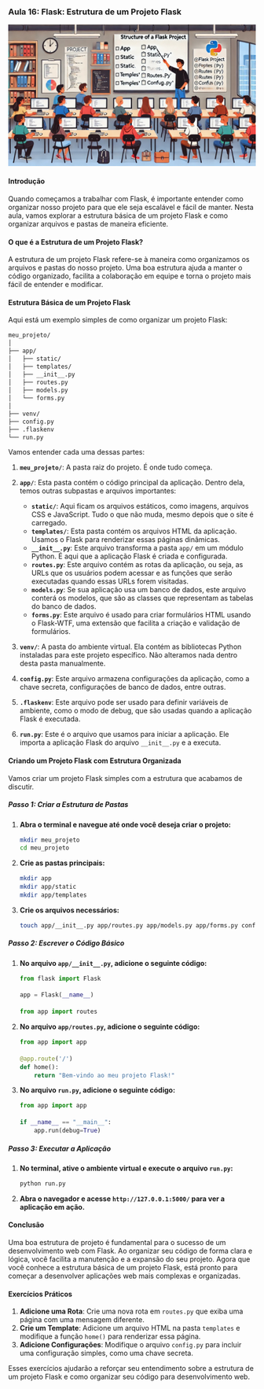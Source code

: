 ### Aula 16: Flask: Estrutura de um Projeto Flask
![](./assets/16.jpeg)
#### Introdução

Quando começamos a trabalhar com Flask, é importante entender como organizar nosso projeto para que ele seja escalável e fácil de manter. Nesta aula, vamos explorar a estrutura básica de um projeto Flask e como organizar arquivos e pastas de maneira eficiente.

#### O que é a Estrutura de um Projeto Flask?

A estrutura de um projeto Flask refere-se à maneira como organizamos os arquivos e pastas do nosso projeto. Uma boa estrutura ajuda a manter o código organizado, facilita a colaboração em equipe e torna o projeto mais fácil de entender e modificar.

#### Estrutura Básica de um Projeto Flask

Aqui está um exemplo simples de como organizar um projeto Flask:

```
meu_projeto/
│
├── app/
│   ├── static/
│   ├── templates/
│   ├── __init__.py
│   ├── routes.py
│   ├── models.py
│   └── forms.py
│
├── venv/
├── config.py
├── .flaskenv
└── run.py
```

Vamos entender cada uma dessas partes:

1. **`meu_projeto/`**: A pasta raiz do projeto. É onde tudo começa.

2. **`app/`**: Esta pasta contém o código principal da aplicação. Dentro dela, temos outras subpastas e arquivos importantes:
   - **`static/`**: Aqui ficam os arquivos estáticos, como imagens, arquivos CSS e JavaScript. Tudo o que não muda, mesmo depois que o site é carregado.
   - **`templates/`**: Esta pasta contém os arquivos HTML da aplicação. Usamos o Flask para renderizar essas páginas dinâmicas.
   - **`__init__.py`**: Este arquivo transforma a pasta `app/` em um módulo Python. É aqui que a aplicação Flask é criada e configurada.
   - **`routes.py`**: Este arquivo contém as rotas da aplicação, ou seja, as URLs que os usuários podem acessar e as funções que serão executadas quando essas URLs forem visitadas.
   - **`models.py`**: Se sua aplicação usa um banco de dados, este arquivo conterá os modelos, que são as classes que representam as tabelas do banco de dados.
   - **`forms.py`**: Este arquivo é usado para criar formulários HTML usando o Flask-WTF, uma extensão que facilita a criação e validação de formulários.

3. **`venv/`**: A pasta do ambiente virtual. Ela contém as bibliotecas Python instaladas para este projeto específico. Não alteramos nada dentro desta pasta manualmente.

4. **`config.py`**: Este arquivo armazena configurações da aplicação, como a chave secreta, configurações de banco de dados, entre outras.

5. **`.flaskenv`**: Este arquivo pode ser usado para definir variáveis de ambiente, como o modo de debug, que são usadas quando a aplicação Flask é executada.

6. **`run.py`**: Este é o arquivo que usamos para iniciar a aplicação. Ele importa a aplicação Flask do arquivo `__init__.py` e a executa.

#### Criando um Projeto Flask com Estrutura Organizada

Vamos criar um projeto Flask simples com a estrutura que acabamos de discutir.

##### Passo 1: Criar a Estrutura de Pastas

1. **Abra o terminal e navegue até onde você deseja criar o projeto:**
   ```sh
   mkdir meu_projeto
   cd meu_projeto
   ```

2. **Crie as pastas principais:**
   ```sh
   mkdir app
   mkdir app/static
   mkdir app/templates
   ```

3. **Crie os arquivos necessários:**
   ```sh
   touch app/__init__.py app/routes.py app/models.py app/forms.py config.py run.py .flaskenv
   ```

##### Passo 2: Escrever o Código Básico

1. **No arquivo `app/__init__.py`, adicione o seguinte código:**

   ```python
   from flask import Flask

   app = Flask(__name__)

   from app import routes
   ```

2. **No arquivo `app/routes.py`, adicione o seguinte código:**

   ```python
   from app import app

   @app.route('/')
   def home():
       return "Bem-vindo ao meu projeto Flask!"
   ```

3. **No arquivo `run.py`, adicione o seguinte código:**

   ```python
   from app import app

   if __name__ == "__main__":
       app.run(debug=True)
   ```

##### Passo 3: Executar a Aplicação

1. **No terminal, ative o ambiente virtual e execute o arquivo `run.py`:**
   ```sh
   python run.py
   ```

2. **Abra o navegador e acesse `http://127.0.0.1:5000/` para ver a aplicação em ação.**

#### Conclusão

Uma boa estrutura de projeto é fundamental para o sucesso de um desenvolvimento web com Flask. Ao organizar seu código de forma clara e lógica, você facilita a manutenção e a expansão do seu projeto. Agora que você conhece a estrutura básica de um projeto Flask, está pronto para começar a desenvolver aplicações web mais complexas e organizadas.

#### Exercícios Práticos

1. **Adicione uma Rota**: Crie uma nova rota em `routes.py` que exiba uma página com uma mensagem diferente.
2. **Crie um Template**: Adicione um arquivo HTML na pasta `templates` e modifique a função `home()` para renderizar essa página.
3. **Adicione Configurações**: Modifique o arquivo `config.py` para incluir uma configuração simples, como uma chave secreta.

Esses exercícios ajudarão a reforçar seu entendimento sobre a estrutura de um projeto Flask e como organizar seu código para desenvolvimento web.